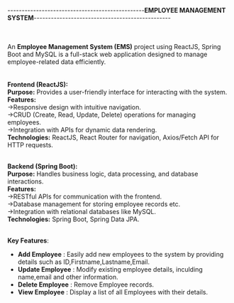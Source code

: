 ------------------------------------------------**EMPLOYEE MANAGEMENT SYSTEM**------------------------------------------------
<br>
<br>
<br>

An **Employee Management System (EMS)** project using ReactJS, Spring Boot and MySQL is a full-stack web application designed to manage employee-related data efficiently. <br><br><br>
**Frontend (ReactJS):**  <br>
**Purpose:** Provides a user-friendly interface for interacting with the system.<br>
**Features:** <br>
->Responsive design with intuitive navigation. <br>
->CRUD (Create, Read, Update, Delete) operations for managing employees. <br>
->Integration with APIs for dynamic data rendering. <br>
**Technologies:** ReactJS, React Router for navigation, Axios/Fetch API for HTTP requests. <br> <br>

**Backend (Spring Boot):** <br>
**Purpose:** Handles business logic, data processing, and database interactions. <br>
**Features:** <br>
->RESTful APIs for communication with the frontend. <br>
->Database management for storing employee records etc. <br>
->Integration with relational databases like MySQL. <br>
**Technologies:** Spring Boot, Spring Data JPA. <br> <br>

**Key Features**:
- **Add Employee** : Easily add new employees to the system by providing details such as ID,Firstname,Lastname,Email. <br>
- **Update Employee** : Modify existing employee details, inculding name,email and other information. <br>
- **Delete Employee** : Remove Employee records. <br>
- **View Employee** : Display a list of all Employees with their details.
